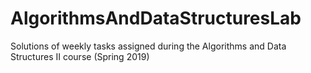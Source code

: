# AlgorithmsAndDataStructuresLab
Solutions of weekly tasks assigned during the Algorithms and Data Structures II course (Spring 2019)

